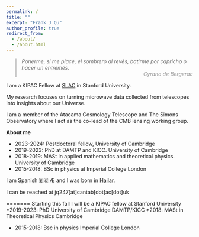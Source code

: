 ```yaml
---
permalink: /
title: ""
excerpt: "Frank J Qu"
author_profile: true
redirect_from: 
  - /about/
  - /about.html
---
```


<blockquote style="font-style: italic; border-left: 4px solid #ccc; padding-left: 1em; color: #666;">
  Ponerme, si me place, el sombrero al revés, batirme por capricho o hacer un entremés.
  <cite style="display: block; text-align: right; color: #999;"> Cyrano de Bergerac</cite>
</blockquote>


I am a KIPAC Fellow at [SLAC](https://www6.slac.stanford.edu/) in Stanford University.

My research focuses on turning microwave data collected from telescopes into insights about our Universe.

I am a member of the Atacama Cosmology Telescope and The Simons Observatory where I act as the co-lead of the CMB lensing working group.

**About me**
* 2023-2024: Postdoctoral fellow, University of Cambridge
* 2019-2023: PhD at DAMTP and KICC. University of Cambridge
* 2018-2019: MASt in applied mathematics and theoretical physics. University of Cambridge
* 2015-2018: BSc in physics at Imperial College London

I am Spanish 🇪🇸 Æ and I was born in [Hailar](https://en.wikipedia.org/wiki/Hailar_District).

I can be reached at jq247[at]cantab[dot]ac[dot]uk


=======
Starting this fall I will be a KIPAC fellow at Stanford University
*2019-2023: PhD University of Cambridge DAMTP/KICC
*2018: MASt in Theoretical Physics Cambridge
* 2015-2018: Bsc in physics Imperial College London
  


